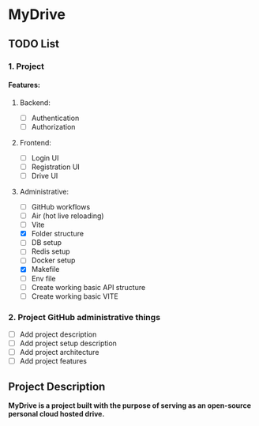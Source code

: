 # MyDrive

## TODO List

### 1. Project

#### Features: 

1. Backend:

   - [ ] Authentication
   - [ ] Authorization
   
2. Frontend:

   - [ ] Login UI
   - [ ] Registration UI
   - [ ] Drive UI

3. Administrative:
    - [ ] GitHub workflows
    - [ ] Air (hot live reloading)
    - [ ] Vite
    - [X] Folder structure
    - [ ] DB setup
    - [ ] Redis setup
    - [ ] Docker setup
    - [X] Makefile 
    - [ ] Env file
    - [ ] Create working basic API structure
    - [ ] Create working basic VITE

### 2. Project GitHub administrative things
   - [ ] Add project description
   - [ ] Add project setup description
   - [ ] Add project architecture
   - [ ] Add project features

## Project Description

**MyDrive is a project built with the purpose of serving as an open-source personal cloud hosted drive.**